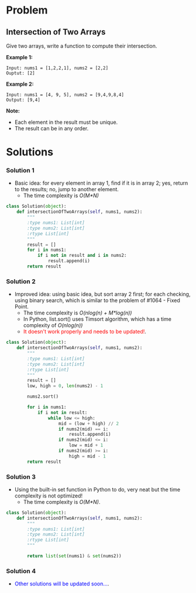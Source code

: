 # Problem

## Intersection of Two Arrays

Give two arrays, write a function to compute their intersection.

**Example 1:**

	Input: nums1 = [1,2,2,1], nums2 = [2,2]
	Ouptut: [2]

**Example 2:**

	Input: nums1 = [4, 9, 5], nums2 = [9,4,9,8,4]
	Output: [9,4]

**Note:**

- Each element in the result must be unique.
- The result can be in any order.

# Solutions

### Solution 1

- Basic idea: for every element in array 1, find if it is in array 2; yes, return to the results; no, jump to another element.
	- The time complexity is *O(M\*N)*

```python
class Solution(object):
	def intersectionOfTwoArrays(self, nums1, nums2):
		"""
		:type nums1: List[int]
		:type nums2: List[int]
		:rtype List[int]
		"""
		result = []
		for i in nums1:
			if i not in result and i in nums2:
				result.append(i)
		return result

```

### Solution 2

- Improved idea: using basic idea, but sort array 2 first; for each checking, using binary search, which is similar to the problem of #1064 - Fixed Point.
	- The time complexity is *O(nlog(n) + M\*log(n))*
	- In Python, list.sort() uses Timsort algorithm, which has a time complexity of *O(nlog(n))*
	- <span style="color:red">It doesn't work properly and needs to be updated!</span>.

```python
class Solution(object):
	def intersectionOfTwoArrays(self, nums1, nums2):
		"""
		:type nums1: List[int]
		:type nums2: List[int]
		:rtype List[int]
		"""
		result = []
		low, high = 0, len(nums2) - 1

		nums2.sort()

		for i in nums1:
			if i not in result:
				while low <= high:
					mid = (low + high) // 2
					if nums2(mid) == i:
						result.append(i)
					if nums2(mid) <= i:
						low = mid + 1
					if nums2(mid) >= i:
						high = mid - 1
		return result

```

### Solution 3

- Using the built-in set function in Python to do, very neat but the time complexity is not optimized!
	- The time complexity is *O(M\*N)*. 

```python
class Solution(object):
	def intersectionOfTwoArrays(self, nums1, nums2):
		"""
		:type nums1: List[int]
		:type nums2: List[int]
		:rtype List[int]
		"""

		return list(set(nums1) & set(nums2))

```

### Solution 4

- <span style="color:blue">Other solutions will be updated soon...</span>.
